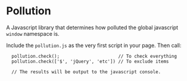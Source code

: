 # Pollution
A Javascript library that determines how polluted the global javascript `window` namespace is.

Include the `pollution.js` as the very first script in your page. Then call:
```
  pollution.check();                      // To check everything
  pollution.check(['$', 'jQuery', 'etc']) // To exclude items

  // The results will be output to the javascript console.
```